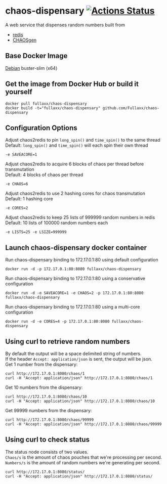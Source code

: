 # chaos-dispensary [![Actions Status](https://github.com/Fullaxx/CHAOSgen/workflows/CI/badge.svg)](https://github.com/Fullaxx/CHAOSgen/actions)
A web service that dispenses random numbers built from
* [redis](https://redis.io/)
* [CHAOSgen](https://github.com/Fullaxx/CHAOSgen)

## Base Docker Image
[Debian](https://hub.docker.com/_/debian) buster-slim (x64)

## Get the image from Docker Hub or build it yourself
```
docker pull fullaxx/chaos-dispensary
docker build -t="fullaxx/chaos-dispensary" github.com/Fullaxx/chaos-dispensary
```

## Configuration Options
Adjust chaos2redis to pin <code>long_spin()</code> and <code>time_spin()</code> to the same thread \
Default: <code>long_spin()</code> and <code>time_spin()</code> will each spin their own thread
```
-e SAVEACORE=1
```
Adjust chaos2redis to acquire 6 blocks of chaos per thread before transmutation \
Default: 4 blocks of chaos per thread
```
-e CHAOS=6
```
Adjust chaos2redis to use 2 hashing cores for chaos transmutation \
Default: 1 hashing core
```
-e CORES=2
```
Adjust chaos2redis to keep 25 lists of 999999 random numbers in redis \
Default: 10 lists of 100000 random numbers each
```
-e LISTS=25 -e LSIZE=999999
```

## Launch chaos-dispensary docker container
Run chaos-dispensary binding to 172.17.0.1:80 using default configuration
```
docker run -d -p 172.17.0.1:80:8080 fullaxx/chaos-dispensary
```
Run chaos-dispensary binding to 172.17.0.1:80 using a conservative configuration
```
docker run -d -e SAVEACORE=1 -e CHAOS=2 -p 172.17.0.1:80:8080 fullaxx/chaos-dispensary
```
Run chaos-dispensary binding to 172.17.0.1:80 using a multi-core configuration
```
docker run -d -e CORES=4 -p 172.17.0.1:80:8080 fullaxx/chaos-dispensary
```

## Using curl to retrieve random numbers
By default the output will be a space delimited string of numbers. \
If the header <code>Accept: application/json</code> is sent, the output will be json. \
Get 1 number from the dispensary:
```
curl http://172.17.0.1:8080/chaos/1
curl -H "Accept: application/json" http://172.17.0.1:8080/chaos/1
```
Get 10 numbers from the dispensary:
```
curl http://172.17.0.1:8080/chaos/10
curl -H "Accept: application/json" http://172.17.0.1:8080/chaos/10
```
Get 99999 numbers from the dispensary:
```
curl http://172.17.0.1:8080/chaos/99999
curl -H "Accept: application/json" http://172.17.0.1:8080/chaos/99999
```

## Using curl to check status
The status node consists of two values. \
<code>Chaos/s</code> is the amount of chaos pouches that we're processing per second. \
<code>Numbers/s</code> is the amount of random numbers we're generating per second.
```
curl http://172.17.0.1:8080/status/
curl -H "Accept: application/json" http://172.17.0.1:8080/status/
```
